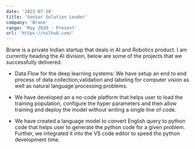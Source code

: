 ```yaml
---
date: '2022-07-10'
title: 'Senior Solution Leader'
company: 'Brane'
range: 'May 2020 - Present'
url: 'https://nslhub.com/'
---
```


Brane is a private Indian startup that deals in AI and Robotics product. I am currently heading the AI division, below are some of the projects that we successfully delivered.

- Data Flow for the deep learning systems: We have setup an end to end process of data collection,validation and labeling for computer vision as well as natural language processing problems.

- We have developed an a no-code platform that helps user to load the training population, configure the hyper parameters and then allow training and deploy the model without writing a single line of code.

- We have created a language model to convert English query to python code that helps user to generate the python code for a given problem. Further, we integrated it into the VS code editor to speed the python development time. 